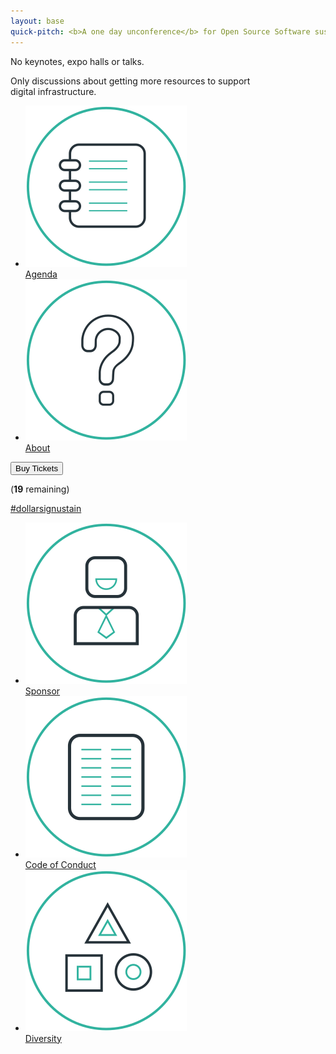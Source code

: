 ```yaml
---
layout: base 
quick-pitch: <b>A one day unconference</b> for Open Source Software sustainers
---
```

<p>No keynotes, expo halls or talks.</p>

<p>Only discussions about getting more&nbsp;resources to
 support digital&nbsp;infrastructure.</p>

<ul class="nav">
<li><a href="agenda.html"><img src="assets/icons/agenda.svg"
  alt="Agenda"><br>Agenda</a></li>
<li><a href="about.html"><img src="assets/icons/about.svg"
  alt="About"><br>About</a></li>
</ul>
<div class="clear"></div>

<div id="cta">
<button>Buy Tickets</button>
<p>(<b>19</b> remaining)</p>
</div>

<a id="hashtag" href="https://twitter.com/hashtag/dollarsignustain">#dollarsignustain</a>

<section id="more-info">
  <ul class="nav">
    <li><a href="sponsor.html"><img src="assets/icons/sponsor.svg"
      alt="Sponsor"><br>Sponsor</a></li>
    <li><a href="code-of-conduct.html"><img src="assets/icons/code-of-conduct.svg"
      alt="Code of Conduct"><br>Code of Conduct</a></li>
    <li><a href="diversity.html"><img src="assets/icons/diversity.svg"
      alt="Diversity"><br>Diversity</a></li>
  </ul>
  <div class="clear"></div>
</section>
